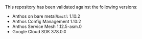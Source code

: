This repository has been validated against the following versions:
- Anthos on bare metal/`bmctl` 1.10.2
- Anthos Config Management 1.10.2
- Anthos Service Mesh 1.12.5-asm.0
- Google Cloud SDK 378.0.0
